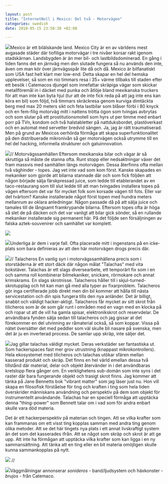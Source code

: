 ```yaml
--- 

layout: post
title: "InternetNoll i Mexico: Del två - Motorvägen" 
categories: swedish 
date: 2010-05-15 23:50:38 +02:00 

---
```


[![](images/mexico-city-thumb.jpg)](images/mexico-city-full.jpg)Mexico är ett bilälskande land. Mexico City är en av världens mest avgasade städer där tiofiliga motorvägar i tre nivåer korsar rakt igenom stadskärnan. Landsbygden är än mer bil- och lastbildsdominerad. En gång i tiden fanns det en järnväg men den slutade fungera så nu används den inte, även om man kör över järnvägsspår lite då och då. Mexico är bilfanatiskt som USA fast helt klart mer low-end. Detta skapar en hel del hemska upplevelser, så som en nio timmars resa i 35+ värme tillbaks till staden efter ett besök i Catemacos djungel som innefattar skräpiga vägar som skickar metallföremål in i däcket med punka och åtlöje bland mexikanska truckers för att man inte kan byta hjul (tur att de inte fick reda på att jag inte ens kan köra en bil) som följd, två timmars skräckresa genom kurviga dimtäckta berg med max 20 meters sikt och feta lastbilar som blåser förbi i 80 knyck och en fem-filig motorväg mitt i nattens trötta ögon som tvingas avbrytas och som slutar på ett prostitutionsmotell som hyrs ut per timme med enbart porr på TVn, kondom och två halstabletter på nattduksbordet, plastöverkast och en automat med servetter bredvid sängen. Ja, jag är rätt traumatiserad. Men på grund av Mexicos oerhörda förmåga att skapa superfunktionalitet på den distribuerade mikronivån så ger motorvägen också utrymme till en hel del hacking, informella strukturer och gatuinnovation.

[![](images/IMG_1363-thumb2.jpg)](images/IMG_1363.jpg)// Motorvägssamhällen Eftersom mexikanska bilar och vägar är så skruttiga så måste de stanna ofta. Runt stopp eller nedsaktningar växer det fram massvis med samhällen längs motorvägen. Dessa återfinns ofta mellan två väghinder - topes. Jag vet inte vad som kom först. Kanske skapades en mekaniker som gjorde att bilarna stannade där och som fick följden att någon började sälja färskpressad juice, som ledde till etablerandet av en taco-restaurang som till slut ledde till att man tvingades installera topes på vägen eftersom det var för mycket folk som korsade vägen till fots. Eller var det tvärtom? Kanske installerade något först topen med hundra meters mellanrum av oklara anledningar. Någon passade då på att sälja juice och tamales till de långsamt framkrypande bilarna. Eftersom topes ofta är höga så slet de på däcken och det var vanligt att bilar gick sönder, så en rullande mekaniker installerade sig permanent här. På det följde sen försäljningen av falska aztek-souvenirer och samhället var komplett.

[![](images/IMG_2-thumb1.jpg)](images/IMG_2.jpg)

[![](images/IMG_1-thumb1.jpg)](images/IMG_1.jpg)Underliga är dem i varje fall. Ofta placerade mitt i ingenstans på en icke-plats som bara definieras av att den här motorvägen drogs precis där.

[![](images/89749845MndKOc_ph-thumb2.jpg)](images/89749845MndKOc_ph.jpg)// Talacheros En vanlig syn i motorvägssamhällena precis som i storstäderna är ett stort däck där någon målat "Talachas" med vita bokstäver. Talachas är ett slags diversearbete, ett temporärt fix som i en och samma roll kombinerar bilmekaniker, snickare, rörmokare och annat krimskrams. En slags skrotnisse. Talacheros håller till i skjul-turned-skrotupplag och hit kan man gå med alla typer av fixarproblem. Talacheros gör inga certifierade jobb direkt men din bil kommer att hålla till nästa servicestation och din spis fungera tills den nya anländer. Det är billigt, snabbt och väldigt hacker-aktigt. Talacheros får mycket av sitt skrot från tilicheros som är de som går runt i områden med en vagn med en klocka på och ropar ut att de vill ha gamla spisar, elektronikskrot och reservdelar. De användbara fynden sälja sedan till talacheros och jag gissar at det förekommer en del utvinning av råmaterial också, så som koppar. Vissa på nätet översätter det med peddler som väl skulle bli nasare på svenska, men det är ju en inverterad process. De samlar upp skräp, inte säljer det.

[![](images/3136901535_a2a9bfcee1-thumb1.jpg)](images/3136901535_a2a9bfcee1.jpg)Jag gillar talachas väldigt mycket. Deras verkstäder ser fantastiska ut. Som hackerspaces fast mer grov utrustning (knappast mikrokontrollers). Hela ekosystemet med tilicheros och talachas utökar sfären mellan kasserad produkt och skräp. Det finns en hel värld emellan dessa två tillstånd där material, delar och objekt återvänder in i det användbaras kretslopp flera gånger om. En verklighetens sub-domän som inte syns i det raster där bara fungerande objekt och trasigt skrot finns. Jag kommer att tänka på Jane Bennetts bok "vibrant matter" som jag läser just nu. Hon vill skapa en filosofisk förståelse för ting och kraften i ting som hela tiden överskrider människans användning och perspektiv på dem som objekt för instrumentellt användande. Talachas har en speciell förmåga att upptäcka denna "thing-power" som Bennett talar om i vad som för andra enbart skulle vara död materia.

Det är ett hackerperspektiv på materian och tingen. Att se vilka krafter som kan frammanas om ett visst ting kopplas samman med andra ting genom olika metoder. Att se det här tingets nya plats i ett annat livskraftigt system än det som det kasserades ifrån. Att se något som skräp och skrot är att ge upp. Att inte ha förmågan att upptäcka vilka krafter som kan ligga i en ny sammansättning. Att tänka att en ting eller en bit materia omöjligen skulle kunna sammankopplas på nytt.

[![](images/89752177DRzcle_ph-thumb.jpg)](images/89752177DRzcle_ph.jpg) //

[![](images/IMG_1296-thumb.jpg)](images/IMG_1296.jpg)Väggmålningar annonserar *sonideros* - band/ljudsystem och häxkonster - *brujos* - från Catemaco.


